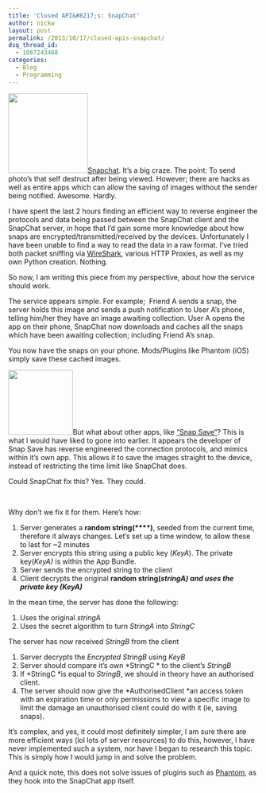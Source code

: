 ```yaml
---
title: 'Closed API&#8217;s: SnapChat'
author: nickw
layout: post
permalink: /2013/10/17/closed-apis-snapchat/
dsq_thread_id:
  - 1867243468
categories:
  - Blog
  - Programming
---
```

<img class="alignright" alt="" src="http://nickwhyte.com/wordpress/wp-content/uploads/2013/10/snapchat.jpg" width="160" height="160" />[Snapchat][1]. It&#8217;s a big craze. The point: To send photo&#8217;s that self destruct after being viewed. However; there are hacks as well as entire apps which can allow the saving of images without the sender being notified. Awesome. Hardly.

I have spent the last 2 hours finding an efficient way to reverse engineer the protocols and data being passed between the SnapChat client and the SnapChat server, in hope that I&#8217;d gain some more knowledge about how snaps are encrypted/transmitted/received by the devices. Unfortunately I have been unable to find a way to read the data in a raw format. I&#8217;ve tried both packet sniffing via [WireShark][2], various HTTP Proxies, as well as my own Python creation. Nothing.

So now, I am writing this piece from my perspective, about how the service should work.

The service appears simple. For example;  Friend A sends a snap, the server holds this image and sends a push notification to User A&#8217;s phone, telling him/her they have an image awaiting collection. User A opens the app on their phone, SnapChat now downloads and caches all the snaps which have been awaiting collection; including Friend A&#8217;s snap.

You now have the snaps on your phone. Mods/Plugins like Phantom (iOS) simply save these cached images.

<img class="alignleft" alt="" src="http://a4.mzstatic.com/au/r30/Purple4/v4/92/84/8d/92848d4c-8911-9dff-d851-484dfac8d007/screen480x480.jpeg" height="130" />But what about other apps, like [&#8220;Snap Save&#8221;][3]? This is what I would have liked to gone into earlier. It appears the developer of Snap Save has reverse engineered the connection protocols, and mimics within it&#8217;s own app. This allows it to save the images straight to the device, instead of restricting the time limit like SnapChat does.

Could SnapChat fix this? Yes. They could.

&nbsp;

Why don&#8217;t we fix it for them. Here&#8217;s how:

  1. Server generates a **random string(****)**, seeded from the current time, therefore it always changes. Let&#8217;s set up a time window, to allow these to last for ~2 minutes
  2. Server encrypts this string using a public key (*KeyA*). The private key(*KeyA)* is within the App Bundle.
  3. Server sends the encrypted string to the client
  4. Client decrypts the original **random string(***stringA**) ***and uses the private key (*KeyA*)******

In the mean time, the server has done the following:

  1. Uses the original *stringA*
  2. Uses the secret algorithm to turn *StringA* into *StringC*

The server has now received *StringB* from the client

  1. Server decrypts the *Encrypted* *StringB* using *KeyB*
  2. Server should compare it&#8217;s own *StringC * to the client&#8217;s *StringB*
  3. If *StringC *is equal to *StringB*, we should in theory have an authorised client.
  4. The server should now give the *AuthorisedClient *an access token with an expiration time or only permissions to view a specific image to limit the damage an unauthorised client could do with it (ie, saving snaps).

It&#8217;s complex, and yes, it could most definitely simpler, I am sure there are more efficient ways (lol lots of server resources) to do this, however, I have never implemented such a system, nor have I began to research this topic. This is simply how I would jump in and solve the problem.

And a quick note, this does not solve issues of plugins such as [Phantom][4], as they hook into the SnapChat app itself.

 [1]: https://itunes.apple.com/us/app/snapchat/id447188370?mt=8
 [2]: http://www.wireshark.org/
 [3]: https://itunes.apple.com/au/app/snap-save-for-snapchat-screenshot/id662714487?mt=8
 [4]: http://www.addictivetips.com/ios/secretly-save-media-upload-longer-videos-in-snapchat-for-iphone-phantom/